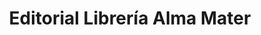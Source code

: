 ---
title: "Editorial Librería Alma Mater"
url: /san-jose/editorial-libreria-alma-mater/
shop: copyshop
---